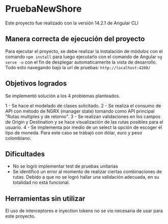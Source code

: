 # PruebaNewShore

Este proyecto fue realizado con la versión 14.2.1 de Angular CLI
## Manera correcta de ejecución del proyecto

Para ejecutar el proyecto, se debe realizar la instalación de módulos con el comando `npm install` para luego ejecutarlo con el comando de Angular `ng serve -o` con el fin de desplegar automaticamente la vista de desarrollo. Todo esto navegando bajo la url de pruebas:  `http://localhost:4200/`

## Objetivos logrados

Se implementó solución a los 4 problemas planteados.

1 - Se hace el modelado de clases solicitado. 
2 - Se realiza el consumo de API con método de NGRX (manager state) tomando como API principal "Rutas multiples y de retorno".
3 - Se realizan validaciones en los campos de Origin y Destination y se hace visualización de las rutas posibles para el usuario.
4 - Se implementa por medio de un select la opción de escoger el tipo de moneda. Para este caso se trabajó con dólar, euro y peso colombiano.

## Dificultades

- No se logró implementar test de pruebas unitarias
- Se identificó un error al momento de realizar ciertas combinaciones de rutas. Debido a que no se logró hallar una validación adecuada, en su totalidad no está funcional.

## Herramientas sin utilizar

El uso de interceptores e inyection tokens no se vio necesaria de usar para este proyecto. 


